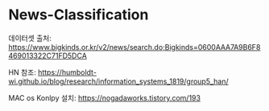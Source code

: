 # News-Classification
데이터셋 출처:
https://www.bigkinds.or.kr/v2/news/search.do;Bigkinds=0600AAA7A9B6F8469013322C71FD5DCA

HN 참조:
https://humboldt-wi.github.io/blog/research/information_systems_1819/group5_han/

MAC os Konlpy 설치:
https://nogadaworks.tistory.com/193
